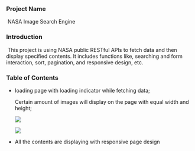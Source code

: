 ### Project Name

​    NASA Image Search Engine

### Introduction

​    This project is using NASA public RESTful APIs to fetch data and then display specified contents. It includes functions like, searching and form interaction, sort, pagination, and responsive design, etc. 

### Table of Contents

 

- loading page with loading indicator while fetching data;

  Certain amount of images will display on the page with equal width and height;

  ![](name-of-giphy.gif)

  ![](C:\Users\huangx\Desktop\Front-End\loadingpage.gif)



- All the contents are displaying with responsive page design

  

